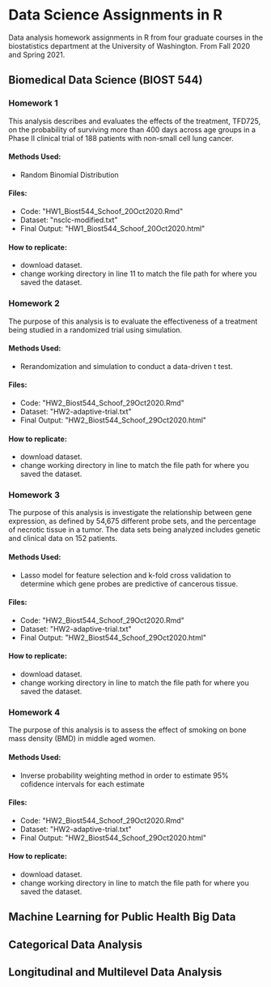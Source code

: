 # Data Science Assignments in R 
Data analysis homework assignments in R from four graduate courses in the biostatistics department at the University of Washington. From Fall 2020 and Spring 2021.
## Biomedical Data Science (BIOST 544)
### Homework 1
This analysis describes and evaluates the effects of the treatment, TFD725, on the probability of surviving more than 400 days across age groups in a Phase II clinical trial of 188 patients with non-small cell lung cancer.
#### Methods Used:
* Random Binomial Distribution
#### Files:
* Code: "HW1_Biost544_Schoof_20Oct2020.Rmd"
* Dataset: "nsclc-modified.txt"
* Final Output: "HW1_Biost544_Schoof_20Oct2020.html"
#### How to replicate:
* download dataset.
* change working directory in line 11 to match the file path for where you saved the dataset.
### Homework 2
The purpose of this analysis is to evaluate the effectiveness of a treatment being studied in a randomized trial using simulation.
#### Methods Used:
* Rerandomization and simulation to conduct a data-driven t test.
#### Files:
* Code: "HW2_Biost544_Schoof_29Oct2020.Rmd"
* Dataset: "HW2-adaptive-trial.txt"
* Final Output: "HW2_Biost544_Schoof_29Oct2020.html"
#### How to replicate:
* download dataset.
* change working directory in line  to match the file path for where you saved the dataset.
### Homework 3
The purpose of this analysis is investigate the relationship between gene expression, as defined by 54,675 different probe sets, and the percentage of necrotic tissue in a tumor. The data sets being analyzed includes genetic and clinical data on 152 patients.
#### Methods Used:
* Lasso model for feature selection and k-fold cross validation to determine which gene probes are predictive of cancerous tissue. 
#### Files:
* Code: "HW2_Biost544_Schoof_29Oct2020.Rmd"
* Dataset: "HW2-adaptive-trial.txt"
* Final Output: "HW2_Biost544_Schoof_29Oct2020.html"
#### How to replicate:
* download dataset.
* change working directory in line  to match the file path for where you saved the dataset.
### Homework 4
The purpose of this analysis is to assess the effect of smoking on bone mass density (BMD) in middle aged women.
#### Methods Used:
* Inverse probability weighting method in order to estimate 95% cofidence intervals for each estimate
#### Files:
* Code: "HW2_Biost544_Schoof_29Oct2020.Rmd"
* Dataset: "HW2-adaptive-trial.txt"
* Final Output: "HW2_Biost544_Schoof_29Oct2020.html"
#### How to replicate:
* download dataset.
* change working directory in line  to match the file path for where you saved the dataset.
## Machine Learning for Public Health Big Data

## Categorical Data Analysis

## Longitudinal and Multilevel Data Analysis
